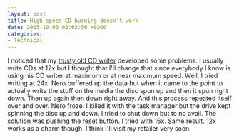 ```yaml
---
layout: post
title: High speed CD burning doesn't work
date: 2003-10-03 02:02:56 +0200
categories:
- Technical
---
```

I noticed that my <a href="http://www.teac.com/DSPD/24X10X40_Retail_Kit.htm" title="TEAC CD-RW 24x10x40">trusty old CD writer</a> developed some problems. I usually write CDs at 12x but I thought that I'll change that since everybody I know is using his CD writer at maximum or at near maximum speed. Well, I tried writing at 24x. Nero buffered up the data but when it came to the point to actually write the stuff on the media the disc spun up and then it spun right down. Then up again then down right away. And this process repeated itself over and over. Nero froze. I killed it with the task manager but the drive kept spinning the disc up and down. I tried to shut down but to no avail. The solution was pushing the reset button. I tried with 16x. Same result. 12x works as a charm though. I think I'll visit my retailer very soon.

